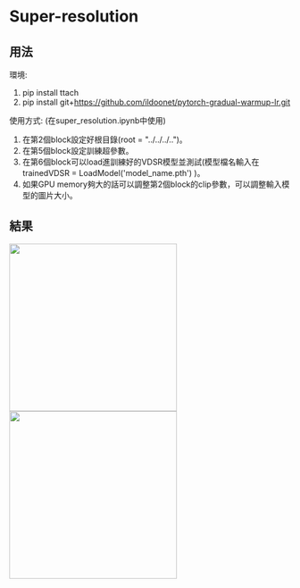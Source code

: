 # Super-resolution

## 用法
環境:
1. pip install ttach
2. pip install git+https://github.com/ildoonet/pytorch-gradual-warmup-lr.git

使用方式:
(在super_resolution.ipynb中使用)
1. 在第2個block設定好根目錄(root = "../../../..")。
2. 在第5個block設定訓練超參數。
3. 在第6個block可以load進訓練好的VDSR模型並測試(模型檔名輸入在 trainedVDSR = LoadModel('model_name.pth') )。
4. 如果GPU memory夠大的話可以調整第2個block的clip參數，可以調整輸入模型的圖片大小。

## 結果
<img src="./testing_lr_images/11.png" width=300/> <img src="./testing_sr_images/11.png" width=300/>
